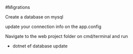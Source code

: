 ﻿#Migrations

Create a database on mysql

update your connection info on the app.config

Navigate to the web project folder on cmd/terminal and run
- dotnet ef database update